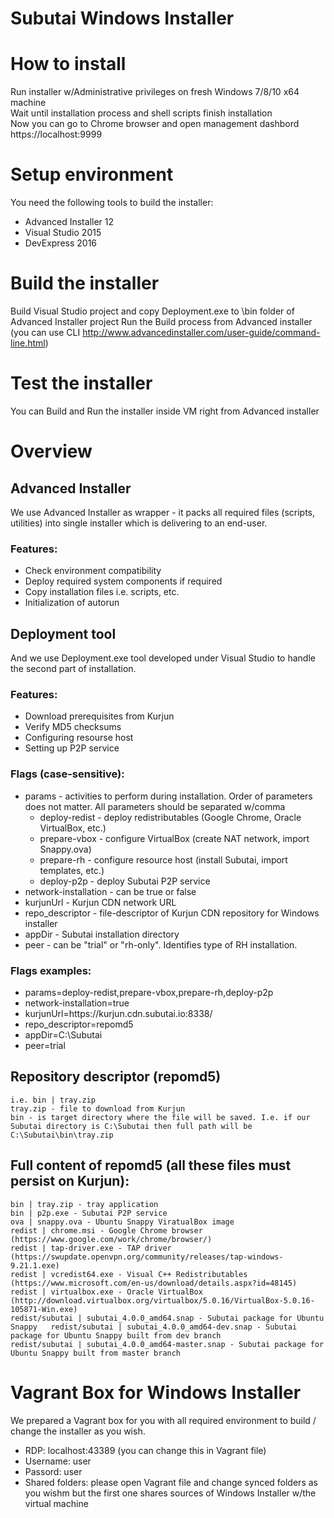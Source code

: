 # Subutai Windows Installer

# How to install
Run installer w/Administrative privileges on fresh Windows 7/8/10 x64 machine </br>
Wait until installation process and shell scripts finish installation </br>
Now you can go to Chrome browser and open management dashbord https://localhost:9999</br>


# Setup environment
You need the following tools to build the installer:
	<ul>
		<li> Advanced Installer 12 </li>
		<li> Visual Studio 2015 </li>
		<li> DevExpress 2016 </li>
	</ul>

# Build the installer
Build Visual Studio project and copy Deployment.exe to \bin folder of Advanced Installer project
	Run the Build process from Advanced installer (you can use CLI http://www.advancedinstaller.com/user-guide/command-line.html)

# Test the installer
You can Build and Run the installer inside VM right from Advanced installer

# Overview
## Advanced Installer
We use Advanced Installer as wrapper - it packs all required files (scripts, utilities) into single installer which is delivering to an end-user.
### Features:
<ul>
	<li> Check environment compatibility </li>
	<li> Deploy required system components if required </li>
	<li> Copy installation files i.e. scripts, etc. </li>
	<li> Initialization of autorun </li>
</ul>

## Deployment tool
And we use Deployment.exe tool developed under Visual Studio to handle the second part of installation.
### Features:
<ul>
	<li> Download prerequisites from Kurjun </li>
	<li> Verify MD5 checksums </li>
	<li> Configuring resourse host </li>
	<li> Setting up P2P service </li>
</ul>

### Flags (case-sensitive):
<ul>
	<li>
		params - activities to perform during installation. Order of parameters does not matter. All parameters should be separated w/comma
		<ul>
			<li>deploy-redist - deploy redistributables (Google Chrome, Oracle VirtualBox, etc.)</li>
			<li>prepare-vbox - configure VirtualBox (create NAT network, import Snappy.ova)</li>
			<li>prepare-rh - configure resource host (install Subutai, import templates, etc.)</li>
			<li>deploy-p2p - deploy Subutai P2P service</li>
		</ul>
	<li>network-installation - can be true or false</li>
	<li>kurjunUrl - Kurjun CDN network URL</li>
	<li>repo_descriptor - file-descriptor of Kurjun CDN repository for Windows installer</li>
	<li>appDir - Subutai installation directory</li>
	<li>peer - can be "trial" or "rh-only". Identifies type of RH installation.</li>
	</li>
</ul>

### Flags examples:
<ul>
	<li> params=deploy-redist,prepare-vbox,prepare-rh,deploy-p2p </li>
	<li> network-installation=true </li>
	<li> kurjunUrl=https://kurjun.cdn.subutai.io:8338/ </li>
	<li> repo_descriptor=repomd5 </li>
	<li> appDir=C:\Subutai </li>
	<li> peer=trial </li>
</ul>

## Repository descriptor (repomd5)
	i.e. bin | tray.zip
	tray.zip - file to download from Kurjun
	bin - is target directory where the file will be saved. I.e. if our Subutai directory is C:\Subutai then full path will be C:\Subutai\bin\tray.zip

## Full content of repomd5 (all these files must persist on Kurjun):
	bin | tray.zip - tray application
	bin | p2p.exe - Subutai P2P service
	ova | snappy.ova - Ubuntu Snappy ViratualBox image
	redist | chrome.msi - Google Chrome browser (https://www.google.com/work/chrome/browser/)
	redist | tap-driver.exe - TAP driver (https://swupdate.openvpn.org/community/releases/tap-windows-9.21.1.exe)
	redist | vcredist64.exe - Visual C++ Redistributables (https://www.microsoft.com/en-us/download/details.aspx?id=48145)
	redist | virtualbox.exe - Oracle VirtualBox (http://download.virtualbox.org/virtualbox/5.0.16/VirtualBox-5.0.16-105871-Win.exe)
	redist/subutai | subutai_4.0.0_amd64.snap - Subutai package for Ubuntu Snappy 	redist/subutai | subutai_4.0.0_amd64-dev.snap - Subutai package for Ubuntu Snappy built from dev branch
	redist/subutai | subutai_4.0.0_amd64-master.snap - Subutai package for Ubuntu Snappy built from master branch





# Vagrant Box for Windows Installer
We prepared a Vagrant box for you with all required environment to build / change the installer as you wish.
<ul>
	<li>RDP: localhost:43389 (you can change this in Vagrant file)</li>
	<li>Username: user</li>
	<li>Passord: user</li>
	<li>Shared folders: please open Vagrant file and change synced folders as you wishm but the first one shares sources of Windows Installer w/the virtual machine</li>
</ul>
